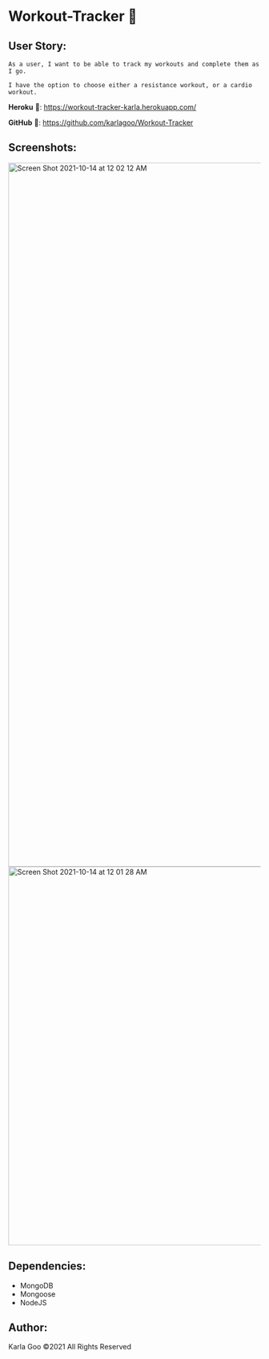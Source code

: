 # **Workout-Tracker** 💪

## **User Story:**
```
As a user, I want to be able to track my workouts and complete them as I go.

I have the option to choose either a resistance workout, or a cardio workout. 
```

**Heroku** 🔗: https://workout-tracker-karla.herokuapp.com/

**GitHub** 🔗: https://github.com/karlagoo/Workout-Tracker

## **Screenshots:**
<img width="1407" alt="Screen Shot 2021-10-14 at 12 02 12 AM" src="https://user-images.githubusercontent.com/84356242/137255001-2953c6e6-5552-43df-9cf9-6ae4ea9cf457.png">

<img width="757" alt="Screen Shot 2021-10-14 at 12 01 28 AM" src="https://user-images.githubusercontent.com/84356242/137255049-e6c65c22-0835-4f63-9404-41bcaad6175b.png">

## **Dependencies:**

* MongoDB
* Mongoose
* NodeJS

## **Author:**
Karla Goo ©2021 All Rights Reserved 